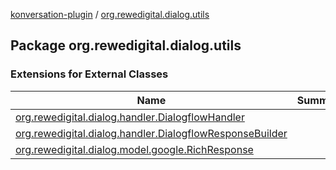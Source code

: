 [konversation-plugin](../index.md) / [org.rewedigital.dialog.utils](./index.md)

## Package org.rewedigital.dialog.utils

### Extensions for External Classes

| Name | Summary |
|---|---|
| [org.rewedigital.dialog.handler.DialogflowHandler](org.rewedigital.dialog.handler.-dialogflow-handler/index.md) |  |
| [org.rewedigital.dialog.handler.DialogflowResponseBuilder](org.rewedigital.dialog.handler.-dialogflow-response-builder/index.md) |  |
| [org.rewedigital.dialog.model.google.RichResponse](org.rewedigital.dialog.model.google.-rich-response/index.md) |  |
